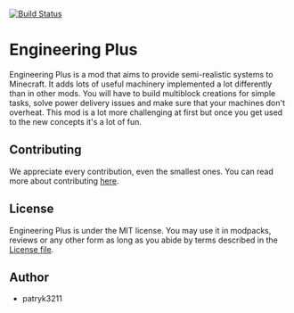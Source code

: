[![Build Status](https://app.travis-ci.com/patryk3211/EngineeringPlus.svg?branch=development-1.18.2)](https://app.travis-ci.com/patryk3211/EngineeringPlus)

# Engineering Plus
Engineering Plus is a mod that aims to provide semi-realistic systems to Minecraft. It adds lots of useful machinery implemented a lot differently than in other mods.
 You will have to build multiblock creations for simple tasks, solve power delivery issues and make sure that your machines don't overheat. This mod is a lot more challenging at first but once you get used to the new concepts it's a lot of fun.
 
## Contributing
We appreciate every contribution, even the smallest ones.
You can read more about contributing [here](/CONTRIBUTING.md).

## License
Engineering Plus is under the MIT license. You may use it in modpacks, reviews or any other form as long as you abide by terms described in the [License file](/LICENSE).

## Author
- patryk3211
